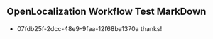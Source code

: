 ## OpenLocalization Workflow Test MarkDown
* 07fdb25f-2dcc-48e9-9faa-12f68ba1370a thanks!

<!--HONumber=Sep16_HO1-->


